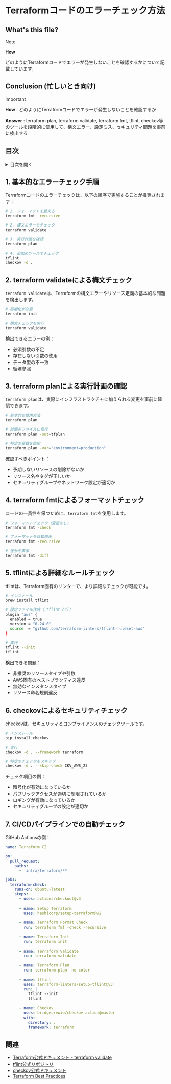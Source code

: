 # Terraformコードのエラーチェック方法

## What's this file?
> [!NOTE]
> **How**
> 
> どのようにTerraformコードでエラーが発生しないことを確認するかについて記載しています。

## Conclusion (忙しいとき向け)
> [!IMPORTANT]
> **How** : どのようにTerraformコードでエラーが発生しないことを確認するか
> 
> **Answer** : terraform plan, terraform validate, terraform fmt, tflint, checkov等のツールを段階的に使用して、構文エラー、設定ミス、セキュリティ問題を事前に検出する

## 目次

<details>
<summary>目次を開く</summary>

- [1. 基本的なエラーチェック手順](#1-基本的なエラーチェック手順)
- [2. terraform validateによる構文チェック](#2-terraform-validateによる構文チェック)
- [3. terraform planによる実行計画の確認](#3-terraform-planによる実行計画の確認)
- [4. terraform fmtによるフォーマットチェック](#4-terraform-fmtによるフォーマットチェック)
- [5. tflintによる詳細なルールチェック](#5-tflintによる詳細なルールチェック)
- [6. checkovによるセキュリティチェック](#6-checkovによるセキュリティチェック)
- [7. CI/CDパイプラインでの自動チェック](#7-cicdパイプラインでの自動チェック)

</details>

## 1. 基本的なエラーチェック手順

Terraformコードのエラーチェックは、以下の順序で実施することが推奨されます：

```bash
# 1. フォーマットを整える
terraform fmt -recursive

# 2. 構文エラーをチェック
terraform validate

# 3. 実行計画を確認
terraform plan

# 4. 追加のツールでチェック
tflint
checkov -d .
```

## 2. terraform validateによる構文チェック

`terraform validate`は、Terraformの構文エラーやリソース定義の基本的な問題を検出します。

```bash
# 初期化が必要
terraform init

# 構文チェックを実行
terraform validate
```

検出できるエラーの例：
- 必須引数の不足
- 存在しない引数の使用
- データ型の不一致
- 循環参照

## 3. terraform planによる実行計画の確認

`terraform plan`は、実際にインフラストラクチャに加えられる変更を事前に確認できます。

```bash
# 基本的な使用方法
terraform plan

# 計画をファイルに保存
terraform plan -out=tfplan

# 特定の変数を指定
terraform plan -var="environment=production"
```

確認すべきポイント：
- 予期しないリソースの削除がないか
- リソース名やタグが正しいか
- セキュリティグループやネットワーク設定が適切か

## 4. terraform fmtによるフォーマットチェック

コードの一貫性を保つために、`terraform fmt`を使用します。

```bash
# フォーマットチェック（変更なし）
terraform fmt -check

# フォーマットを自動修正
terraform fmt -recursive

# 差分を表示
terraform fmt -diff
```

## 5. tflintによる詳細なルールチェック

tflintは、Terraform固有のリンターで、より詳細なチェックが可能です。

```bash
# インストール
brew install tflint

# 設定ファイル作成（.tflint.hcl）
plugin "aws" {
  enabled = true
  version = "0.24.0"
  source  = "github.com/terraform-linters/tflint-ruleset-aws"
}

# 実行
tflint --init
tflint
```

検出できる問題：
- 非推奨のリソースタイプや引数
- AWS固有のベストプラクティス違反
- 無効なインスタンスタイプ
- リソース命名規則違反

## 6. checkovによるセキュリティチェック

checkovは、セキュリティとコンプライアンスのチェックツールです。

```bash
# インストール
pip install checkov

# 実行
checkov -d . --framework terraform

# 特定のチェックをスキップ
checkov -d . --skip-check CKV_AWS_23
```

チェック項目の例：
- 暗号化が有効になっているか
- パブリックアクセスが適切に制限されているか
- ロギングが有効になっているか
- セキュリティグループの設定が適切か

## 7. CI/CDパイプラインでの自動チェック

GitHub Actionsの例：

```yaml
name: Terraform CI

on:
  pull_request:
    paths:
      - 'infra/terraform/**'

jobs:
  terraform-check:
    runs-on: ubuntu-latest
    steps:
      - uses: actions/checkout@v3
      
      - name: Setup Terraform
        uses: hashicorp/setup-terraform@v2
        
      - name: Terraform Format Check
        run: terraform fmt -check -recursive
        
      - name: Terraform Init
        run: terraform init
        
      - name: Terraform Validate
        run: terraform validate
        
      - name: Terraform Plan
        run: terraform plan -no-color
        
      - name: tflint
        uses: terraform-linters/setup-tflint@v3
        run: |
          tflint --init
          tflint
          
      - name: Checkov
        uses: bridgecrewio/checkov-action@master
        with:
          directory: .
          framework: terraform
```

## 関連
- [Terraform公式ドキュメント - terraform validate](https://www.terraform.io/docs/commands/validate.html)
- [tflint公式リポジトリ](https://github.com/terraform-linters/tflint)
- [checkov公式ドキュメント](https://www.checkov.io/)
- [Terraform Best Practices](https://www.terraform.io/docs/language/best-practices.html)